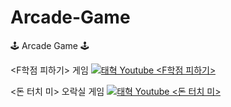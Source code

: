 # Arcade-Game
 🕹 Arcade Game 🕹


<F학점 피하기> 게임
[![태혁 Youtube <F학점 피하기>](https://img.youtube.com/vi/K-_HxbWvq60/0.jpg)](https://youtu.be/K-_HxbWvq60)


<돈 터치 미> 오락실 게임
[![태혁 Youtube <돈 터치 미>](https://img.youtube.com/vi/Q0HtTbukAwY/0.jpg)](https://www.youtube.com/watch?v=Q0HtTbukAwY)




